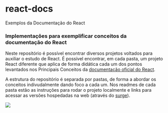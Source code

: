 # react-docs
Exemplos da Documentação do React

### Implementações para exemplificar conceitos da documentação do React

Neste repositório é possível encontrar diversos projetos voltados para auxiliar o estudo de React. É possível encontrar, em cada pasta, um projeto React diferente que aplica de forma didática cada um dos pontos levantados nos Principais Conceitos da [documentação oficial do React](https://pt-br.reactjs.org/docs/).

A estrutura do repositório é separada por pastas, de forma a abordar os conceitos indivudalmente dando foco a cada um. Nos readmes de cada pasta estão as instruções para rodar o projeto localmente e links para acessar as versões hospedadas na web (através do [surge](https://surge.sh/)).

![](https://campuscode-site.s3.sa-east-1.amazonaws.com/newsletter/react_black.gif)

